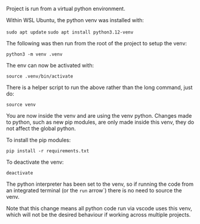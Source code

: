 Project is run from a virtual python environment.

Within WSL Ubuntu, the python venv was installed with:

`sudo apt update`
`sudo apt install python3.12-venv`

The following was then run from the root of the project to setup the venv:

`python3 -m venv .venv`

The env can now be activated with:

`source .venv/bin/activate`

There is a helper script to run the above rather than the long command, just do:

`source venv`

You are now inside the venv and are using the venv python.  Changes made to python, such as new pip modules, are only made inside this venv, they do not affect the global python.

To install the pip modules:

`pip install -r requirements.txt`

To deactivate the venv:

`deactivate`

The python interpreter has been set to the venv, so if running the code from an integrated terminal (or the `run` arrow`) there is no need to source the venv.

Note that this change means all python code run via vscode uses this venv, which will not be the desired behaviour if working across multiple projects.

